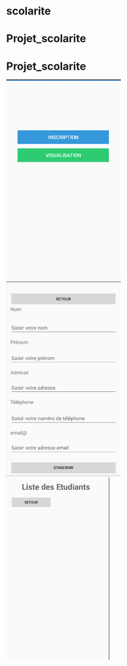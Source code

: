 ﻿# scolarite
# Projet_scolarite
# Projet_scolarite
![Image Alt text](https://github.com/massambath/scolarite/blob/main/HomeActivity.png?raw=true "HomeActivity")
![Image Alt text](https://github.com/massambath/scolarite/blob/main/InscriptionActivity.png?raw=true "InscriptionActivity")
![Image Alt text](https://github.com/massambath/scolarite/blob/main/ListeEtudiantActivity.png?raw=true "ListeEtudiantActivity")
